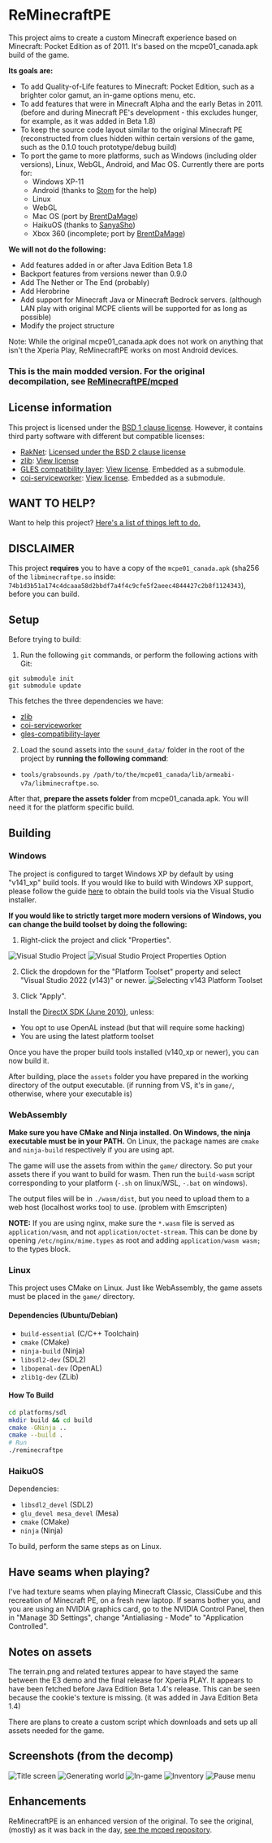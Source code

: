 # ReMinecraftPE

This project aims to create a custom Minecraft experience based on Minecraft: Pocket Edition as of 2011. It's
based on the mcpe01_canada.apk build of the game.

**Its goals are:**
* To add Quality-of-Life features to Minecraft: Pocket Edition, such as a brighter color gamut, an in-game
  options menu, etc.
* To add features that were in Minecraft Alpha and the early Betas in 2011. (before and during Minecraft PE's
  development - this excludes hunger, for example, as it was added in Beta 1.8)
* To keep the source code layout similar to the original Minecraft PE (reconstructed from clues hidden within
  certain versions of the game, such as the 0.1.0 touch prototype/debug build)
* To port the game to more platforms, such as Windows (including older versions), Linux, WebGL, Android, and
  Mac OS. Currently there are ports for:
	* Windows XP-11
	* Android (thanks to [Stom](https://github.com/Stommm) for the help)
	* Linux
	* WebGL
	* Mac OS (port by [BrentDaMage](https://github.com/BrentDaMage))
	* HaikuOS (thanks to [SanyaSho](https://github.com/SanyaSho))
	* Xbox 360 (incomplete; port by [BrentDaMage](https://github.com/BrentDaMage))

**We will not do the following:**
* Add features added in or after Java Edition Beta 1.8
* Backport features from versions newer than 0.9.0
* Add The Nether or The End (probably)
* Add Herobrine
* Add support for Minecraft Java or Minecraft Bedrock servers. (although LAN play with original MCPE clients
  will be supported for as long as possible)
* Modify the project structure

Note: While the original mcpe01_canada.apk does not work on anything that isn't the Xperia Play, ReMinecraftPE works on most
Android devices.

### This is the main modded version. For the original decompilation, see [ReMinecraftPE/mcped](https://github.com/ReMinecraftPE/mcped)

## License information

This project is licensed under the [BSD 1 clause license](LICENSE.md). However, it contains third party
software with different but compatible licenses:

- [RakNet](https://github.com/facebookarchive/RakNet): [Licensed under the BSD 2 clause license](thirdparty/raknet/LICENSE)
- [zlib](https://github.com/madler/zlib): [View license](thirdparty/zlib/LICENSE)
- [GLES compatibility layer](https://github.com/TheBrokenRail/gles-compatibility-layer): [View license](https://github.com/TheBrokenRail/gles-compatibility-layer/blob/master/LICENSE). Embedded as a submodule.
- [coi-serviceworker](https://github.com/gzuidhof/coi-serviceworker): [View license](https://github.com/gzuidhof/coi-serviceworker/blob/master/LICENSE). Embedded as a submodule.

## WANT TO HELP?

Want to help this project? [Here's a list of things left to do.](TODO.md)

## DISCLAIMER

This project **requires** you to have a copy of the `mcpe01_canada.apk` (sha256 of the `libminecraftpe.so`
inside: `74b1d3b51a174c4dcaaa58d2bbdf7a4f4c9cfe5f2aeec4844427c2b8f1124343`), before you can build.

## Setup

Before trying to build:

1. Run the following `git` commands, or perform the following actions with Git:
```
git submodule init
git submodule update
```

This fetches the three dependencies we have:
- [zlib](https://github.com/madler/zlib)
- [coi-serviceworker](https://github.com/gzuidhof/coi-serviceworker)
- [gles-compatibility-layer](https://github.com/TheBrokenRail/gles-compatibility-layer.git)

2. Load the sound assets into the `sound_data/` folder in the root of the project
by **running the following command**:
* `tools/grabsounds.py /path/to/the/mcpe01_canada/lib/armeabi-v7a/libminecraftpe.so`.

After that, **prepare the assets folder** from mcpe01_canada.apk. You will need it for the platform specific
build.

## Building

### Windows

The project is configured to target Windows XP by default by using "v141_xp" build tools. If you would like
to build with Windows XP support, please follow the guide [here](https://learn.microsoft.com/en-us/cpp/build/configuring-programs-for-windows-xp?view=msvc-170#install-the-windows-xp-platform-toolset)
to obtain the build tools via the Visual Studio installer.

**If you would like to strictly target more modern versions of Windows, you can change the build toolset by
doing the following:**

1. Right-click the project and click "Properties".

![Visual Studio Project](screenshots/visualstudio/mcpe_project.png)
![Visual Studio Project Properties Option](screenshots/visualstudio/properties_contextmenu.png)

2. Click the dropdown for the "Platform Toolset" property and select "Visual Studio 2022 (v143)" or newer.
![Selecting v143 Platform Toolset](screenshots/visualstudio/mcpe_project_properties_v143.png)

3. Click "Apply".

Install the [DirectX SDK (June 2010)](https://www.microsoft.com/en-US/download/details.aspx?id=6812), unless:
- You opt to use OpenAL instead (but that will require some hacking)
- You are using the latest platform toolset

Once you have the proper build tools installed (v140_xp or newer), you can now build it.

After building, place the `assets` folder you have prepared in the working directory of the output executable.
(if running from VS, it's in `game/`, otherwise, where your executable is)

### WebAssembly

**Make sure you have CMake and Ninja installed. On Windows, the ninja executable must be in your PATH.**
On Linux, the package names are `cmake` and `ninja-build` respectively if you are using apt.

The game will use the assets from within the `game/` directory. So put your assets there if you want to build
for wasm. Then run the `build-wasm` script corresponding to your platform (`-.sh` on linux/WSL, `-.bat` on
windows).

The output files will be in `./wasm/dist`, but you need to upload them to a web host (localhost works too) to
use. (problem with Emscripten)

**NOTE:** If you are using nginx, make sure the `*.wasm` file is served as `application/wasm`, and not
`application/octet-stream`. This can be done by opening `/etc/nginx/mime.types` as root and adding
`application/wasm wasm;` to the types block.

### Linux

This project uses CMake on Linux. Just like WebAssembly, the game assets must be placed in the `game/` directory.

#### Dependencies (Ubuntu/Debian)

- `build-essential` (C/C++ Toolchain)
- `cmake` (CMake)
- `ninja-build` (Ninja)
- `libsdl2-dev` (SDL2)
- `libopenal-dev` (OpenAL)
- `zlib1g-dev` (ZLib)

#### How To Build

```sh
cd platforms/sdl
mkdir build && cd build
cmake -GNinja ..
cmake --build .
# Run
./reminecraftpe
```

### HaikuOS

Dependencies:
- `libsdl2_devel` (SDL2)
- `glu_devel mesa_devel` (Mesa)
- `cmake` (CMake)
- `ninja` (Ninja)

To build, perform the same steps as on Linux.
 
## Have seams when playing?

I've had texture seams when playing Minecraft Classic, ClassiCube and this recreation of Minecraft PE, on a
fresh new laptop. If seams bother you, and you are using an NVIDIA graphics card, go to the NVIDIA Control
Panel, then in "Manage 3D Settings", change "Antialiasing - Mode" to "Application Controlled".

## Notes on assets

The terrain.png and related textures appear to have stayed the same between the E3 demo and the final release
for Xperia PLAY. It appears to have been fetched before Java Edition Beta 1.4's release. This can be seen
because the cookie's texture is missing. (it was added in Java Edition Beta 1.4)

There are plans to create a custom script which downloads and sets up all assets needed for the game.

## Screenshots (from the decomp)

![Title screen](screenshots/title_screen.png)
![Generating world](screenshots/loading.png)
![In-game](screenshots/ingame.png)
![Inventory](screenshots/inventory.png)
![Pause menu](screenshots/pause_screen.png)

## Enhancements

ReMinecraftPE is an enhanced version of the original. To see the original, (mostly) as it was back in the day,
[see the mcped repository](https://github.com/ReMinecraftPE/mcped).
